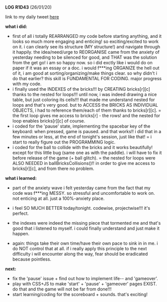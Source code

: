 **LOG R1D43** (26/01/20)

link to my daily tweet [here](https://twitter.com/Nightcoder2/status/1221313648020410368)

**what i did:**

- first of all i totally REARRANGED my code before starting anything, and it looks so much more engaging and enticing! so exciting/excited to work on it. i can clearly see its structure (MY structure!) and navigate through it happily.
the idea/need/urge to REORGANISE came from the anxiety of yesterday needing to be silenced for good, and THAT was the solution from the get go! i am so happy now.
so i did exctly like i would do on paper if it was an essay or a doc. i would f***ing ORGANIZE the hell out of it, i am good at sorting/organizing/make things clear.
so why didn't i do that earlier? this skill is FUNDAMENTAL FOR CODING. major progress with my code.
- i finally used the INDEXES of the bricks!!! by CREATING bricks[r][c] thanks to the nested for loops!!! until now, i was indeed drawing a nice table, but just coloring its cells!!! that made me understand nested for loops and that's very good. but to ACCESS the BRICKS AS INDIVIDUAL OBJECTS, i had to reference them/each of them thanks to bricks[r][c].
= the first loop gives me access to bricks[r] - the rows! and the nested for loop enables bricks[r][c] of course.
- i coded for the 'pause' state, implementing the spacebar key of the keyboard: when pressed, game is paused. and that works!! i did that in a few minutes or less, at the end of tonight's session, just like that!
= i start to really figure out the PROGRAMMING logic.
- i coded for the ball to collide with the bricks and it works beautifully! except for this little bug (same one as with the paddle). i will have to fix it before release of the game (+ ball glitch).
= the nested for loops were ALSO NEEDED in ballBricksCollisions()!! in order to give me access to bricks[r][c], and from there no problem.

**what i learned:**

- part of the anxiety wave i felt yesterday came from the fact that my code was f***ing MESSY. so stressful and uncomfortable to work on. not enticing at all. just a 100%-anxiety place.
- i feel SO MUCH BETTER today/tonight. codewise, projectwise!!! it's perfect.
- the indexes were indeed the missing piece that tormented me and that's good that i listened to myself. i could finally understand and just make it happen.

- again: things take their own time/have their own pace to sink in in me. i do NOT control that at all. if i really apply this principle to the next difficulty i will encounter along the way, fear should be eradicated because pointless.

**next:**

- fix the 'pause' issue + find out how to implement life-- and 'gameover'.
- play with CSS+JS to make 'start' + 'pause' + 'gameover' pages EXIST. do that and the game will not be far from done!!!
- start learning/coding for the scoreboard + sounds. that's exciting!
